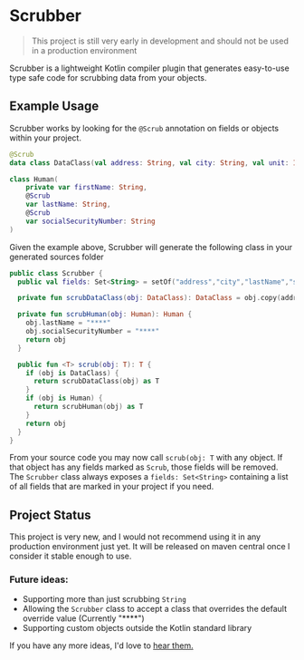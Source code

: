 # Scrubber
> This project is still very  early in development and should not be used in a production environment

Scrubber is a lightweight Kotlin compiler plugin that generates easy-to-use type safe code for scrubbing data from your objects.

## Example Usage
Scrubber works by looking for the `@Scrub` annotation on fields or objects within your project.
```kotlin
@Scrub
data class DataClass(val address: String, val city: String, val unit: Int)

class Human(
    private var firstName: String,
    @Scrub
    var lastName: String,
    @Scrub
    var socialSecurityNumber: String
)
```
Given the example above, Scrubber will generate the following class in your generated sources folder
```kotlin
public class Scrubber {
  public val fields: Set<String> = setOf("address","city","lastName","socialSecurityNumber")

  private fun scrubDataClass(obj: DataClass): DataClass = obj.copy(address = "****",city = "****")

  private fun scrubHuman(obj: Human): Human {
    obj.lastName = "****"
    obj.socialSecurityNumber = "****"
    return obj
  }

  public fun <T> scrub(obj: T): T {
    if (obj is DataClass) {
      return scrubDataClass(obj) as T
    }
    if (obj is Human) {
      return scrubHuman(obj) as T
    }
    return obj
  }
}
```
From your source code you may now call `scrub(obj: T` with any object. If that object has any fields marked as `Scrub`, those fields will be removed.
The `Scrubber` class always exposes a `fields: Set<String>` containing a list of all fields that are marked in your project if you need.

## Project Status
This project is very new, and I would not recommend using it in any production environment just yet. It will be released on maven central once I consider it stable enough to use.

### Future ideas:
- Supporting more than just scrubbing `String`
- Allowing the `Scrubber` class to accept a class that overrides the default override value (Currently "****") 
- Supporting custom objects outside the Kotlin standard library

If you have any more ideas, I'd love to [hear them.](https://github.com/HaydenMeloche/scrubber/issues)
